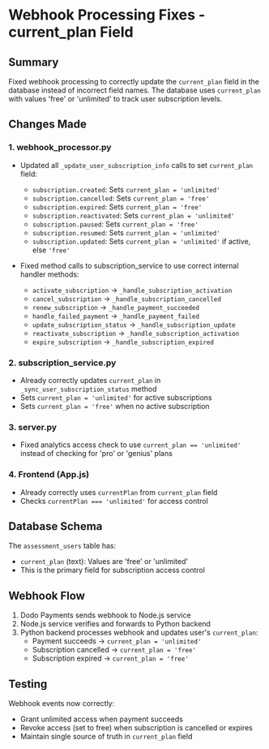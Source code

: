 # Webhook Processing Fixes - current_plan Field

## Summary
Fixed webhook processing to correctly update the `current_plan` field in the database instead of incorrect field names. The database uses `current_plan` with values 'free' or 'unlimited' to track user subscription levels.

## Changes Made

### 1. webhook_processor.py
- Updated all `_update_user_subscription_info` calls to set `current_plan` field:
  - `subscription.created`: Sets `current_plan = 'unlimited'`
  - `subscription.cancelled`: Sets `current_plan = 'free'`
  - `subscription.expired`: Sets `current_plan = 'free'`
  - `subscription.reactivated`: Sets `current_plan = 'unlimited'`
  - `subscription.paused`: Sets `current_plan = 'free'`
  - `subscription.resumed`: Sets `current_plan = 'unlimited'`
  - `subscription.updated`: Sets `current_plan = 'unlimited'` if active, else `'free'`

- Fixed method calls to subscription_service to use correct internal handler methods:
  - `activate_subscription` → `_handle_subscription_activation`
  - `cancel_subscription` → `_handle_subscription_cancelled`
  - `renew_subscription` → `_handle_payment_succeeded`
  - `handle_failed_payment` → `_handle_payment_failed`
  - `update_subscription_status` → `_handle_subscription_update`
  - `reactivate_subscription` → `_handle_subscription_activation`
  - `expire_subscription` → `_handle_subscription_expired`

### 2. subscription_service.py
- Already correctly updates `current_plan` in `_sync_user_subscription_status` method
- Sets `current_plan = 'unlimited'` for active subscriptions
- Sets `current_plan = 'free'` when no active subscription

### 3. server.py
- Fixed analytics access check to use `current_plan == 'unlimited'` instead of checking for 'pro' or 'genius' plans

### 4. Frontend (App.js)
- Already correctly uses `currentPlan` from `current_plan` field
- Checks `currentPlan === 'unlimited'` for access control

## Database Schema
The `assessment_users` table has:
- `current_plan` (text): Values are 'free' or 'unlimited'
- This is the primary field for subscription access control

## Webhook Flow
1. Dodo Payments sends webhook to Node.js service
2. Node.js service verifies and forwards to Python backend
3. Python backend processes webhook and updates user's `current_plan`:
   - Payment succeeds → `current_plan = 'unlimited'`
   - Subscription cancelled → `current_plan = 'free'`
   - Subscription expired → `current_plan = 'free'`

## Testing
Webhook events now correctly:
- Grant unlimited access when payment succeeds
- Revoke access (set to free) when subscription is cancelled or expires
- Maintain single source of truth in `current_plan` field